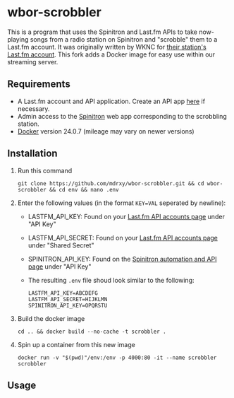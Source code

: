 # wbor-scrobbler

This is a program that uses the Spinitron and Last.fm APIs to take now-playing songs from a radio station on Spinitron and "scrobble" them to a Last.fm account. It was originally written by WKNC for [their station's Last.fm account](https://www.last.fm/user/wknc881). This fork adds a Docker image for easy use within our streaming server.

## Requirements

* A Last.fm account and API application. Create an API app [here](https://www.last.fm/api/account/create) if necessary.
* Admin access to the [Spinitron](https://spinitron.com/) web app corresponding to the scrobbling station.
* [Docker](https://www.docker.com/) version 24.0.7 (mileage may vary on newer versions)

## Installation

1. Run this command

    ```text
    git clone https://github.com/mdrxy/wbor-scrobbler.git && cd wbor-scrobbler && cd env && nano .env
    ```

2. Enter the following values (in the format `KEY=VAL` seperated by newline):
    * LASTFM_API_KEY: Found on your [Last.fm API accounts page](https://www.last.fm/api/accounts) under "API Key"
    * LASTFM_API_SECRET: Found on your [Last.fm API accounts page](https://www.last.fm/api/accounts) under "Shared Secret"
    * SPINITRON_API_KEY: Found on the [Spinitron automation and API page](https://spinitron.com/station/automation/panel) under "API Key"
    * The resulting `.env` file shoud look similar to the following:

        ```text
        LASTFM_API_KEY=ABCDEFG
        LASTFM_API_SECRET=HIJKLMN
        SPINITRON_API_KEY=OPQRSTU
        ```

3. Build the docker image

    ```text
    cd .. && docker build --no-cache -t scrobbler .
    ```

4. Spin up a container from this new image

    ```text
    docker run -v "$(pwd)"/env:/env -p 4000:80 -it --name scrobbler scrobbler
    ```

## Usage


